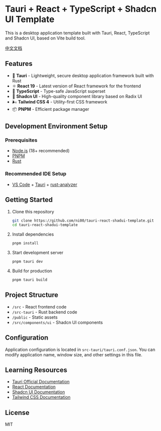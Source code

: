 # Tauri + React + TypeScript + Shadcn UI Template

This is a desktop application template built with Tauri, React, TypeScript and Shadcn UI, based on Vite build tool.

[中文文档](./README.zh-CN.md)

## Features

- 🦀 **Tauri** - Lightweight, secure desktop application framework built with Rust
- ⚛️ **React 19** - Latest version of React framework for the frontend
- 📘 **TypeScript** - Type-safe JavaScript superset
- 🎨 **Shadcn UI** - High-quality component library based on Radix UI
- 🌬️ **Tailwind CSS 4** - Utility-first CSS framework
- 📦 **PNPM** - Efficient package manager

## Development Environment Setup

### Prerequisites

- [Node.js](https://nodejs.org/) (18+ recommended)
- [PNPM](https://pnpm.io/)
- [Rust](https://www.rust-lang.org/)

### Recommended IDE Setup

- [VS Code](https://code.visualstudio.com/) + [Tauri](https://marketplace.visualstudio.com/items?itemName=tauri-apps.tauri-vscode) + [rust-analyzer](https://marketplace.visualstudio.com/items?itemName=rust-lang.rust-analyzer)

## Getting Started

1. Clone this repository
   ```bash
   git clone https://github.com/ni00/tauri-react-shadui-template.git
   cd tauri-react-shadui-template
   ```

2. Install dependencies
   ```bash
   pnpm install
   ```

3. Start development server
   ```bash
   pnpm tauri dev
   ```

4. Build for production
   ```bash
   pnpm tauri build
   ```

## Project Structure

- `/src` - React frontend code
- `/src-tauri` - Rust backend code
- `/public` - Static assets
- `/src/components/ui` - Shadcn UI components

## Configuration

Application configuration is located in `src-tauri/tauri.conf.json`. You can modify application name, window size, and other settings in this file.

## Learning Resources

- [Tauri Official Documentation](https://tauri.app/docs/getting-started/introduction)
- [React Documentation](https://react.dev/)
- [Shadcn UI Documentation](https://ui.shadcn.com/)
- [Tailwind CSS Documentation](https://tailwindcss.com/docs)

## License

MIT
